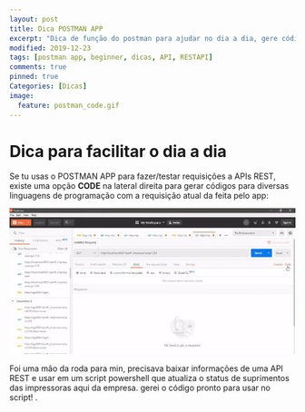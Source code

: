 ```yaml
---
layout: post
title: Dica POSTMAN APP
excerpt: "Dica de função do postman para ajudar no dia a dia, gere códigos para requisições à APIs. "
modified: 2019-12-23
tags: [postman app, beginner, dicas, API, RESTAPI]
comments: true
pinned: true
Categories: [Dicas]
image:
  feature: postman_code.gif
---
```

# Dica para facilitar o dia a dia 

Se tu usas o POSTMAN APP para fazer/testar requisições a APIs REST, existe uma opção **CODE** na lateral direita para gerar códigos para diversas linguagens de programação com a requisição atual da feita pelo app:

![Video postman code](/img/postman_code_2.gif)

 Foi uma mão da roda para min, precisava baixar informações de uma API REST e usar em um script powershell que atualiza o status de suprimentos das impressoras aqui da empresa. gerei o código pronto para usar no script!
 .
